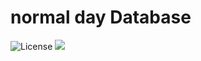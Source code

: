 # normal day Database
![License](https://img.shields.io/github/license/Infragion/normal-day)
<a target="_blank" href="https://twitter.com/Infragion"><img src="https://img.shields.io/twitter/follow/Infragion"></a>
